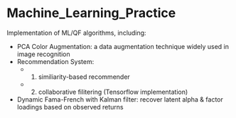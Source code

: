 # Machine_Learning_Practice
Implementation of ML/QF algorithms, including:

- PCA Color Augmentation: a data augmentation technique widely used in image recognition
- Recommendation System: 
	- 1) similiarity-based recommender
	- 2) collaborative filitering (Tensorflow implementation)
- Dynamic Fama-French with Kalman filter: recover latent alpha & factor loadings based on observed returns

